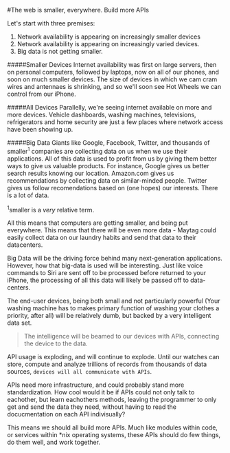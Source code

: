 #The web is smaller, everywhere. Build more APIs

Let's start with three premises:

1. Network availability is appearing on increasingly smaller devices
2. Network availability is appearing on increasingly varied devices.
3. Big data is not getting smaller.

#####Smaller Devices
Internet availability was first on large servers, then on personal computers, followed by laptops, now on all of our phones, and soon on much smaller devices. The size of devices in which we cam cram wires and antennaes is shrinking, and so we'll soon see Hot Wheels we can control from our iPhone.

#####All Devices
Parallelly, we're seeing internet available on more and more devices. Vehicle dashboards, washing machines, televisions, refrigerators and home security are just a few places where network access have been showing up.

#####Big Data
Giants like Google, Facebook, Twitter, and thousands of smaller<sup>1</sup> companies are collecting data on us when we use their applications. All of this data is used to profit from us by giving them better ways to give us valuable products. For instance, Google gives us better search results knowing our location. Amazon.com gives us recommendations by collecting data on similar-minded people. Twitter gives us follow recomendations based on (one hopes) our interests. There is a lot of data.

<sup>1</sup>smaller is a *very* relative term.

All this means that computers are getting smaller, and being put everywhere. This means that there will be even more data - Maytag could easily collect data on our laundry habits and send that data to their datacenters.

Big Data will be the driving force behind many next-generation applications. However, how that big-data is used will be interesting. Just like voice commands to Siri are sent off to be processed before returned to your iPhone, the processing of all this data will likely be passed off to data-centers. 

The end-user devices, being both small and not particularly powerful (Your washing machine has to makes primary function of washing your clothes a priority, after all) will be relatively dumb, but backed by a very intelligent data set. 

> The intelligence will be beamed to our devices with APIs, connecting the device to the data.

API usage is exploding, and will continue to explode. Until our watches can store, compute and analyze trillions of records from thousands of data sources, `devices will all communicate with APIs`. 

APIs need more infrastructure, and could probably stand more standardization. How cool would it be if APIs could not only talk to eachother, but learn eachothers methods, leaving the programmer to only get and send the data they need, without having to read the docucmentation on each API indivisually?

This means we should all build more APIs. Much like modules within code, or services within *nix operating systems, these APIs should do few things, do them well, and work together.
